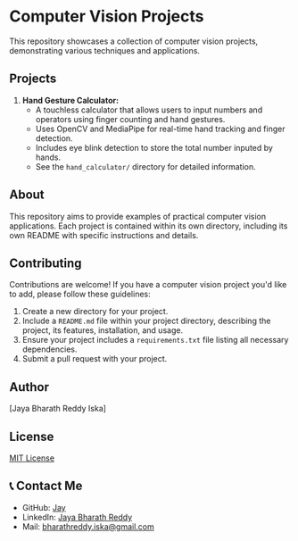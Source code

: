 # Computer Vision Projects

This repository showcases a collection of computer vision projects, demonstrating various techniques and applications.

## Projects

1.  **Hand Gesture Calculator:**
    * A touchless calculator that allows users to input numbers and operators using finger counting and hand gestures.
    * Uses OpenCV and MediaPipe for real-time hand tracking and finger detection.
    * Includes eye blink detection to store the total number inputed by hands.
    * See the `hand_calculator/` directory for detailed information.

## About

This repository aims to provide examples of practical computer vision applications. Each project is contained within its own directory, including its own README with specific instructions and details.

## Contributing

Contributions are welcome! If you have a computer vision project you'd like to add, please follow these guidelines:

1.  Create a new directory for your project.
2.  Include a `README.md` file within your project directory, describing the project, its features, installation, and usage.
3.  Ensure your project includes a `requirements.txt` file listing all necessary dependencies.
4.  Submit a pull request with your project.

## Author

[Jaya Bharath Reddy Iska]

## License

[MIT License](LICENSE)










## 📞 Contact Me
- GitHub: [Jay](https://github.com/bharathreddy18)
- LinkedIn: [Jaya Bharath Reddy](https://linkedin.com/in/jaya-bharath-reddy-iska-7a3844210)
- Mail: bharathreddy.iska@gmail.com
